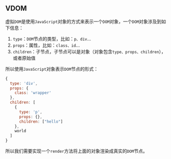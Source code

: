 ## VDOM

虚拟`DOM`是使用`JavaScript`对象的方式来表示一个`DOM`对象，一个`DOM`对象涉及到如下信息：
1. `type`：`DOM`节点的类型，比如：`p、div`...
2. `props`：属性，比如：`class、id`...
3. `children`：子节点，子节点可以是对象（对象包含`type、props、children`），或者原始值

所以使用`JavaScript`对象表示`DOM`节点的形式：
```js
{
  type: 'div',
  props: {
    class: 'wrapper'
  },
  children: [
    {
      type: 'p',
      props: {},
      children: ["hello"]
    },
    world
  ]
}
```

所以我们需要实现一个`render`方法将上面的对象渲染成真实的`DOM`节点。
